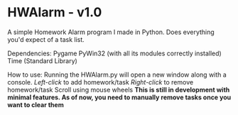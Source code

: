 # HWAlarm - v1.0
A simple Homework Alarm program I made in Python. Does everything you'd expect of a task list.

Dependencies:
  Pygame
  PyWin32 (with all its modules correctly installed)
  Time (Standard Library)

How to use:
  Running the HWAlarm.py will open a new window along with a console.
    *Left-click* to add homework/task
    *Right-click* to remove homework/task
    Scroll using mouse wheels
  **This is still in development with minimal features. As of now, you need to manually remove tasks once you want to clear them**
